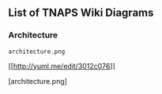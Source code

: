 ## List of TNAPS Wiki Diagrams

### Architecture

```
architecture.png
```

[[http://yuml.me/edit/3012c076]]

[architecture.png]